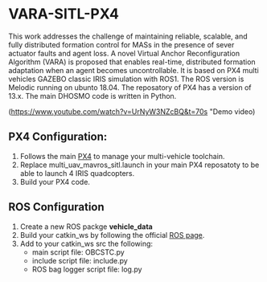 # VARA-SITL-PX4
This work addresses the challenge of maintaining reliable, scalable, and fully distributed formation control for MASs in the presence of sever actuator faults and agent loss. A novel Virtual Anchor Reconfiguration Algorithm (VARA) is proposed that enables real-time, distributed formation adaptation when an agent becomes uncontrollable.
It is based on PX4 multi vehicles GAZEBO classic IRIS simulation with ROS1. The ROS version is Melodic running on ubunto 18.04. The reposatory of PX4 has a version of 13.x. The main DHOSMO code is written in Python.

(https://www.youtube.com/watch?v=UrNyW3NZcBQ&t=70s "Demo video)

## PX4 Configuration:
1. Follows the main [PX4](https://docs.px4.io/main/en/sim_gazebo_classic/multi_vehicle_simulation.html) to manage your multi-vehicle toolchain.
2. Replace multi_uav_mavros_sitl.launch in your main PX4 reposatoty to be able to launch 4 IRIS quadcopters.
3. Build your PX4 code.

## ROS Configuration
1. Create a new ROS packge **vehicle_data**
2. Build your catkin_ws by following the official [ROS page](http://wiki.ros.org/catkin/Tutorials).
3. Add to your catkin_ws src the following:
   * main script file: OBCSTC.py
   * include script file: include.py
   * ROS bag logger script file: log.py
